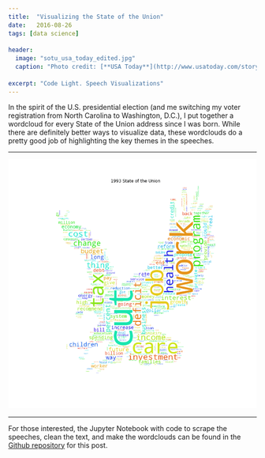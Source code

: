 ```yaml
---
title:  "Visualizing the State of the Union"
date:   2016-08-26
tags: [data science]

header:
  image: "sotu_usa_today_edited.jpg"
  caption: "Photo credit: [**USA Today**](http://www.usatoday.com/story/news/politics/onpolitics/2016/01/11/state-of-union-bipartisan-seating-stunt-fizzles/78624490/)"

excerpt: "Code Light. Speech Visualizations"
---
```


In the spirit of the U.S. presidential election (and me switching my voter registration from North Carolina to Washington, D.C.), I put together a wordcloud for every State of the Union address since I was born. While there are definitely better ways to visualize data, these wordclouds do a pretty good job of highlighting the key themes in the speeches.

***

![](/images/sotu_wordcloud_1993_2016.gif?raw=true)


***

For those interested, the Jupyter Notebook with code to scrape the speeches, clean the text, and make the wordclouds can be found in the [Github repository](https://github.com/beckernick/visualizations/tree/master/State_of_the_Union_Wordcloud) for this post. 


